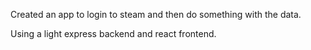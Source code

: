 Created an app to login to steam and then do something with the data.

Using a light express backend and react frontend.